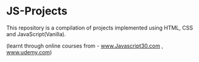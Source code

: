 # JS-Projects

This repository is a compilation of projects implemented using HTML, CSS and JavaScript(Vanilla).

(learnt through online courses from - www.Javascript30.com , www.udemy.com)
